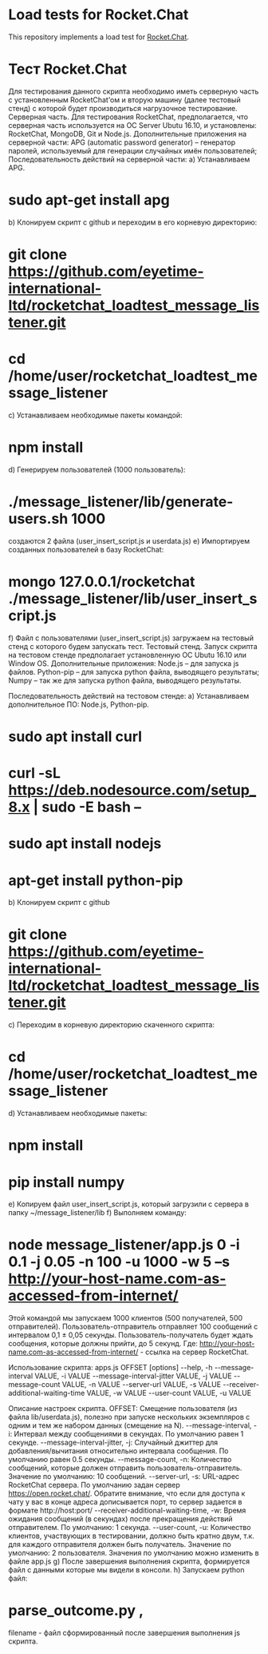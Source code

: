 # Load tests for Rocket.Chat

This repository implements a load test for [Rocket.Chat](https://github.com/RocketChat).

# Тест Rocket.Chat
Для тестирования данного скрипта необходимо иметь серверную часть с установленным RocketChat’ом и вторую машину (далее тестовый стенд) с которой будет производиться нагрузочное тестирование.
Серверная часть.
Для тестирования RocketChat, предполагается, что серверная часть используется на ОС Server Ubutu 16.10, и установлены: RocketChat, MongoDB, Git и Node.js. 
Дополнительные приложения на серверной части: APG (automatic password generator) – генератор паролей, используемый для генерации случайных имён пользователей;
Последовательность действий на серверной части:
a)	Устанавливаем APG.
# sudo apt-get install apg
b)	Клонируем скрипт с github и переходим в его корневую директорию:
# git clone https://github.com/eyetime-international-ltd/rocketchat_loadtest_message_listener.git
# cd /home/user/rocketchat_loadtest_message_listener
c)	Устанавливаем необходимые пакеты командой:
# npm install
d)	Генерируем пользователей (1000 пользователь):
# ./message_listener/lib/generate-users.sh 1000
создаются 2 файла (user_insert_script.js и userdata.js)
e)	Импортируем созданных пользователей в базу RocketChat:
# mongo 127.0.0.1/rocketchat ./message_listener/lib/user_insert_script.js
f)	Файл с пользователями (user_insert_script.js) загружаем на тестовый стенд с которого будем запускать тест.
Тестовый стенд.
Запуск скрипта на тестовом стенде предполагает установленную ОС Ubutu 16.10 или Window OS.
Дополнительные приложения:
Node.js – для запуска js файлов.
Python-pip – для запуска python файла, выводящего результаты;
Numpy – так же для запуска python файла, выводящего результаты.

Последовательность действий на тестовом стенде:
a)	Устанавливаем дополнительное ПО: Node.js, Python-pip.
# sudo apt install curl
# curl -sL https://deb.nodesource.com/setup_8.x | sudo -E bash –
# sudo apt install nodejs
# apt-get install python-pip
b)	Клонируем скрипт с github 
# git clone https://github.com/eyetime-international-ltd/rocketchat_loadtest_message_listener.git
c)	Переходим в корневую директорию скаченного скрипта:
# cd /home/user/rocketchat_loadtest_message_listener
d)	Устанавливаем необходимые пакеты:
# npm install
# pip install numpy
e)	Копируем файл user_insert_script.js, который загрузили с сервера в папку ~/message_listener/lib 
f)	Выполняем команду:
# node message_listener/app.js 0 -i 0.1 -j 0.05 -n 100 -u 1000 -w 5 –s http://your-host-name.com-as-accessed-from-internet/
Этой командой мы запускаем 1000 клиентов (500 получателей, 500 отправителей). Пользователь-отправитель отправляет 100 сообщений с интервалом 0,1 ± 0,05 секунды. Пользователь-получатель будет ждать сообщения, которые должны прийти, до 5 секунд.
Где: http://your-host-name.com-as-accessed-from-internet/ - ссылка на сервер RocketChat.

Использование скрипта: apps.js
 OFFSET [options]
--help, -h
--message-interval VALUE, -i VALUE 
--message-interval-jitter VALUE, -j VALUE
--message-count VALUE, -n VALUE
--server-url VALUE, -s VALUE
--receiver-additional-waiting-time VALUE, -w VALUE
--user-count VALUE, -u VALUE

Описание настроек скрипта.
OFFSET:
Смещение пользователя (из файла lib/userdata.js), полезно при запуске нескольких экземпляров с одним и тем же набором данных (смещение на N).
--message-interval, -i:
Интервал между сообщениями в секундах. По умолчанию равен 1 секунде.
--message-interval-jitter, -j:
Случайный джиттер для добавления/вычитания относительно интервала сообщения. По умолчанию равен 0.5 секунды.
--message-count, -n:
Количество сообщений, которые должен отправить пользователь-отправитель. Значение по умолчанию: 10 сообщений.
--server-url, -s:
URL-адрес RocketChat сервера. По умолчанию задан сервер https://open.rocket.chat/. Обратите внимание, что если для доступа к чату у вас в конце адреса дописывается порт, то сервер задается в формате http://host:port/
--receiver-additional-waiting-time, -w:
Время ожидания сообщений (в секундах) после прекращения действий отправителем. По умолчанию: 1 секунда.
--user-count, -u:
Количество клиентов, участвующих в тестировании, должно быть кратно двум, т.к. для каждого отправителя должен быть получатель. Значение по умолчанию: 2 пользователя. Значения по умолчанию можно изменить в файле app.js
g)	После завершения выполнения скрипта, формируется файл с данными которые мы видели в консоли.
h)	Запускаем python файл:
# parse_outcome.py <filename>,
filename  - файл сформированный после завершения выполнения js скрипта.

